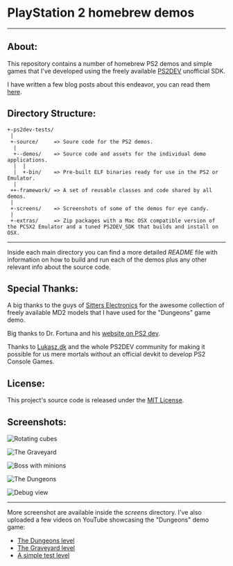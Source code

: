 
# PlayStation 2 homebrew demos

----

## About:

This repository contains a number of homebrew PS2 demos and simple games that I've
developed using the freely available [PS2DEV](https://github.com/ps2dev) unofficial SDK.

I have written a few blog posts about this endeavor, you can read them [here](http://glampert.com/2015/04-24/ps2-homebrew-a-dungeon-game/).

## Directory Structure:

    +-ps2dev-tests/
     |
     +-source/     => Soure code for the PS2 demos.
      |
      +--demos/    => Source code and assets for the individual demo applications.
      |  |
      |  +-bin/    => Pre-built ELF binaries ready for use in the PS2 or Emulator.
      |
     ++-framework/ => A set of reusable classes and code shared by all demos.
     |
     +-screens/    => Screenshots of some of the demos for eye candy.
     |
     +-extras/     => Zip packages with a Mac OSX compatible version of the PCSX2 Emulator and a tuned PS2DEV_SDK that builds and install on OSX.

----

Inside each main directory you can find a more detailed *README* file with information
on how to build and run each of the demos plus any other relevant info about the source code.

## Special Thanks:

A big thanks to the guys of [Sitters Electronics](http://www.md2.sitters-electronics.nl/) for the awesome
collection of freely available MD2 models that I have used for the "Dungeons" game demo.

Big thanks to Dr. Fortuna and his [website on PS2 dev](http://www.hsfortuna.pwp.blueyonder.co.uk/).

Thanks to [Lukasz.dk](http://lukasz.dk/playstation-2-programming/an-introduction-to-ps2dev/)
and the whole PS2DEV community for making it possible for us mere mortals without an official devkit
to develop PS2 Console Games.

## License:

This project's source code is released under the [MIT License](http://opensource.org/licenses/MIT).

## Screenshots:

![Rotating cubes](https://bytebucket.org/glampert/ps2dev-tests/raw/f3a137f9030c823d554080ec8bd97b262904bdb9/screens/screen42.png "Rotating cubes demo")

![The Graveyard](https://bytebucket.org/glampert/ps2dev-tests/raw/f3a137f9030c823d554080ec8bd97b262904bdb9/screens/screen13.png "The Graveyard - Dungeon Game demo")

![Boss with minions](https://bytebucket.org/glampert/ps2dev-tests/raw/f3a137f9030c823d554080ec8bd97b262904bdb9/screens/screen15.png "Boss with minions - Dungeon Game demo")

![The Dungeons](https://bytebucket.org/glampert/ps2dev-tests/raw/f3a137f9030c823d554080ec8bd97b262904bdb9/screens/screen39.png "The Dungeons - Dungeon Game demo")

![Debug view](https://bytebucket.org/glampert/ps2dev-tests/raw/f3a137f9030c823d554080ec8bd97b262904bdb9/screens/screen22.png "Debug view - Dungeon Game demo")

----

More screenshot are available inside the *screens* directory.
I've also uploaded a few videos on YouTube showcasing the "Dungeons" demo game:

- [The Dungeons level](https://youtu.be/qrPz5AMEOUM)
- [The Graveyard level](https://youtu.be/pK5r_wBrzcM)
- [A simple test level](https://youtu.be/kM_C4iHzdNQ)


